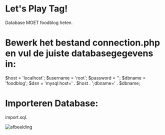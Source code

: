 # Let's Play Tag! 

Database MOET foodblog heten.
# Bewerk het bestand connection.php en vul de juiste databasegegevens in:

$host = 'localhost';
$username = 'root';
$password = '';
$dbname = 'foodblog';
$dsn = 'mysql:host=' . $host . ';dbname=' . $dbname;

# Importeren Database:
import.sql.

![afbeelding](https://github.com/user-attachments/assets/ed60dd39-10bb-47b9-8671-6650bf380e38)
